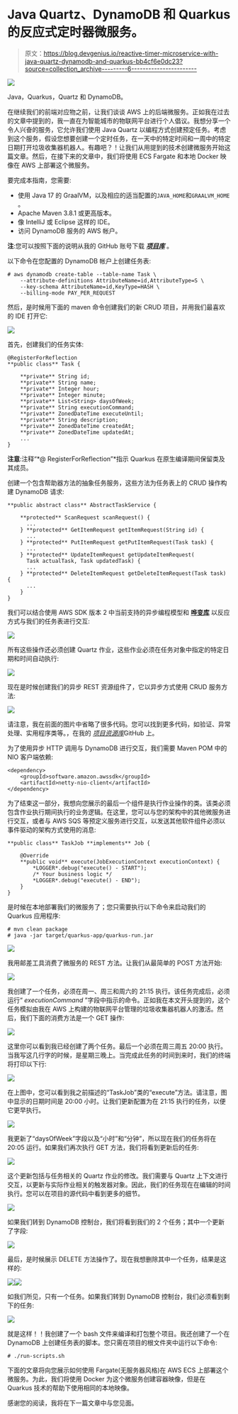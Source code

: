 # Java Quartz、DynamoDB 和 Quarkus 的反应式定时器微服务。

> 原文：<https://blog.devgenius.io/reactive-timer-microservice-with-java-quartz-dynamodb-and-quarkus-bb4cf6e0dc23?source=collection_archive---------6----------------------->

![](img/aa129c8ca82fb5eb30be78276febd2ba.png)

Java，Quarkus，Quartz 和 DynamoDB。

在继续我们的前端对应物之前，让我们谈谈 AWS 上的后端微服务。正如我在过去的文章中提到的，我一直在为智能城市的物联网平台进行个人倡议。我想分享一个令人兴奋的服务，它允许我们使用 Java Quartz 以编程方式创建预定任务。考虑到这个服务，假设您想要创建一个定时任务，在一天中的特定时间和一周中的特定日期打开垃圾收集器机器人。有趣吧？！让我们从用提到的技术创建微服务开始这篇文章。然后，在接下来的文章中，我们将使用 ECS Fargate 和本地 Docker 映像在 AWS 上部署这个微服务。

要完成本指南，您需要:

*   使用 Java 17 的 GraalVM，以及相应的适当配置的`JAVA_HOME`和`GRAALVM_HOME` 。
*   Apache Maven 3.8.1 或更高版本。
*   像 IntelliJ 或 Eclipse 这样的 IDE。
*   访问 DynamoDB 服务的 AWS 帐户。

**注**:您可以按照下面的说明从我的 GitHub 账号下载 [***项目库***](https://github.com/aosolorzano/java-timer-service-quarkus) 。

以下命令在您配置的 DynamoDB 帐户上创建任务表:

```
# aws dynamodb create-table --table-name Task \
    --attribute-definitions AttributeName=id,AttributeType=S \
    --key-schema AttributeName=id,KeyType=HASH \
    --billing-mode PAY_PER_REQUEST
```

然后，是时候用下面的 maven 命令创建我们的新 CRUD 项目，并用我们最喜欢的 IDE 打开它:

![](img/58ea4ccfe05a275c2101f9d921c6d721.png)

首先，创建我们的任务实体:

```
@RegisterForReflection
**public class** Task {

    **private** String id;
    **private** String name;
    **private** Integer hour;
    **private** Integer minute;
    **private** List<String> daysOfWeek;
    **private** String executionCommand;
    **private** ZonedDateTime executeUntil;
    **private** String description;
    **private** ZonedDateTime createdAt;
    **private** ZonedDateTime updatedAt;
    ...
}
```

**注意**:注释“*@ RegisterForReflection”*指示 Quarkus 在原生编译期间保留类及其成员。

创建一个包含帮助器方法的抽象任务服务，这些方法为任务表上的 CRUD 操作构建 DynamoDB 请求:

```
**public abstract class** AbstractTaskService {

    **protected** ScanRequest scanRequest() {
      ...
    } **protected** GetItemRequest getItemRequest(String id) {
      ...
    } **protected** PutItemRequest getPutItemRequest(Task task) {
      ...
    } **protected** UpdateItemRequest getUpdateItemRequest(
      Task actualTask, Task updatedTask) {
      ...
    } **protected** DeleteItemRequest getDeleteItemRequest(Task task) {
      ...
    }
}
```

我们可以结合使用 AWS SDK 版本 2 中当前支持的异步编程模型和 [**哗变库**](https://smallrye.io/smallrye-mutiny/index.html) 以反应方式与我们的任务表进行交互:

![](img/73ef83a9ee3db36bfdd4bcd5b97f035f.png)

所有这些操作还必须创建 Quartz 作业，这些作业必须在任务对象中指定的特定日期和时间自动执行:

![](img/bfb431edd416bdbcc3903defd316b3d9.png)

现在是时候创建我们的异步 REST 资源组件了，它以异步方式使用 CRUD 服务方法:

![](img/8ec8d818399a087efb54b19c0dd3bfc7.png)

请注意，我在前面的图片中省略了很多代码。您可以找到更多代码，如验证、异常处理、实用程序类等。，在我的 [*项目资源库*](https://github.com/aosolorzano/java-timer-service-quarkus)GitHub 上。

为了使用异步 HTTP 调用与 DynamoDB 进行交互，我们需要 Maven POM 中的 NIO 客户端依赖:

```
<dependency>
    <groupId>software.amazon.awssdk</groupId>
    <artifactId>netty-nio-client</artifactId>
</dependency>
```

为了结束这一部分，我想向您展示的最后一个组件是执行作业操作的类。该类必须包含作业执行期间执行的业务逻辑。在这里，您可以与您的架构中的其他微服务进行交互，或者与 AWS SQS 等预定义服务进行交互，以发送其他软件组件必须以事件驱动的架构方式使用的消息:

```
**public class** TaskJob **implements** Job {

    @Override
    **public void** execute(JobExecutionContext executionContext) {
        *LOGGER*.debug("execute() - START");
        /* Your business logic */
        *LOGGER*.debug("execute() - END");
    }
}
```

是时候在本地部署我们的微服务了；您只需要执行以下命令来启动我们的 Quarkus 应用程序:

```
# mvn clean package
# java -jar target/quarkus-app/quarkus-run.jar
```

![](img/b021f8d79234cffb607cb0925677e627.png)

我用邮差工具消费了微服务的 REST 方法。让我们从最简单的 POST 方法开始:

![](img/2274c7f0e0b2c85e91c3e0f0b23bfde9.png)

我创建了一个任务，必须在周一、周三和周六的 21:15 执行。该任务完成后，必须运行“ *executionCommand* ”字段中指示的命令。正如我在本文开头提到的，这个任务模拟由我在 AWS 上构建的物联网平台管理的垃圾收集器机器人的激活。然后，我们下面的消费方法是一个 GET 操作:

![](img/58732636ccd570e1b3403fe4e04e149e.png)

这里你可以看到我已经创建了两个任务。最后一个必须在周三周五 20:00 执行。当我写这几行字的时候，是星期三晚上。当完成此任务的时间到来时，我们的终端将打印以下行:

![](img/bffd845ce1974e0b8a335a63ee55c33a.png)

在上图中，您可以看到我之前描述的“TaskJob”类的“execute”方法。请注意，图中显示的日期时间是 20:00 小时。让我们更新配置为在 21:15 执行的任务，以便它更早执行。

![](img/dc4e3449d3ae0d3e42be7b9569bb6c9f.png)

我更新了“daysOfWeek”字段以及“小时”和“分钟”，所以现在我们的任务将在 20:05 运行。如果我们再次执行 GET 方法，我们将看到更新后的任务:

![](img/4db7df12fa8eefc4c0ca60477f3d9f9e.png)

这个更新包括与任务相关的 Quartz 作业的修改。我们需要与 Quartz 上下文进行交互，以更新与实际作业相关的触发器对象。因此，我们的任务现在在编辑的时间执行。您可以在项目的源代码中看到更多的细节。

![](img/d009a10b2db046f60b0d57d7205500e6.png)

如果我们转到 DynamoDB 控制台，我们将看到我们的 2 个任务；其中一个更新了字段:

![](img/949ab2a5ba67d286a0cc0cc0e542bf99.png)

最后，是时候展示 DELETE 方法操作了。现在我想删除其中一个任务，结果是这样的:

![](img/28d9751cd7638822332090ca1f1ee79e.png)![](img/c36d227405e723405d76320940411d83.png)

如我们所见，只有一个任务。如果我们转到 DynamoDB 控制台，我们必须看到剩下的任务:

![](img/4b1059c57f959ec2d21e2df69484486c.png)

就是这样！！我创建了一个 bash 文件来编译和打包整个项目。我还创建了一个在 DynamoDB 上创建任务表的脚本。您只需在项目的根文件夹中运行以下命令:

```
# ./run-scripts.sh
```

下面的文章将向您展示如何使用 Fargate(无服务器风格)在 AWS ECS 上部署这个微服务。为此，我们将使用 Docker 为这个微服务创建容器映像，但是在 Quarkus 技术的帮助下使用相同的本地映像。

感谢您的阅读，我将在下一篇文章中与您见面。